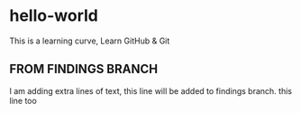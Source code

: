# hello-world
This is a learning curve, Learn GitHub &amp; Git

## FROM FINDINGS BRANCH
I am adding extra lines of text, this line will be added to findings branch.
this line too
